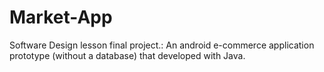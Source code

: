 # Market-App
Software Design lesson final project.: An android e-commerce application prototype (without a database) that developed with Java.
